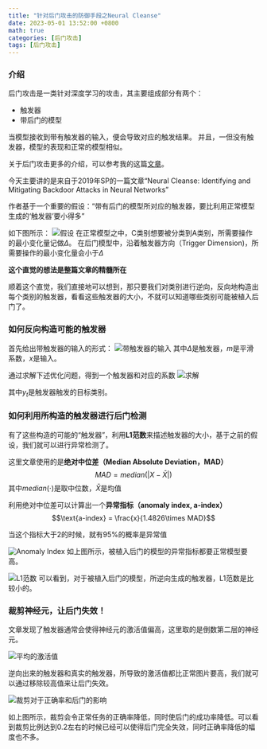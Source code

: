 ```yaml
---
title: "针对后门攻击的防御手段之Neural Cleanse"
date: 2023-05-01 13:52:00 +0800
math: true
categories: [后门攻击]
tags: [后门攻击]
---
```




### 介绍

后门攻击是一类针对深度学习的攻击，其主要组成部分有两个：

- 触发器
- 带后门的模型

当模型接收到带有触发器的输入，便会导致对应的触发结果。
并且，一但没有触发器，模型的表现和正常的模型相似。

关于后门攻击更多的介绍，可以参考我的这篇[文章](https://mezereonxp.fun/posts/backdoor)。

今天主要讲的是来自于2019年SP的一篇文章“Neural Cleanse: Identifying and Mitigating Backdoor Attacks in Neural Networks”

作者基于一个重要的假设：“带有后门的模型所对应的触发器，要比利用正常模型生成的‘触发器’要小得多”

如下图所示：
![假设](https://mezereon-upic.oss-cn-shanghai.aliyuncs.com/uPic/watermark,type_ZmFuZ3poZW5naGVpdGk,shadow_10,text_aHR0cHM6Ly9ibG9nLmNzZG4ubmV0L3FxXzM0MjA2OTUy,size_16,color_FFFFFF,t_70-20230502135127422.png)
在正常模型之中，C类别想要被分类到A类别，所需要操作的最小变化量记做$\Delta$。
在后门模型中，沿着触发器方向（Trigger Dimension)，所需要操作的最小变化量会小于$\Delta$

**这个直觉的想法是整篇文章的精髓所在**

顺着这个直觉，我们直接地可以想到，那只要我们对类别进行逆向，反向地构造出每个类别的触发器，看看这些触发器的大小，不就可以知道哪些类别可能被植入后门了。

### 如何反向构造可能的触发器

首先给出带触发器的输入的形式：
![带触发器的输入](https://mezereon-upic.oss-cn-shanghai.aliyuncs.com/uPic/20210331202154142.png)
其中$\Delta$是触发器，$m$是平滑系数，$x$是输入。

通过求解下述优化问题，得到一个触发器和对应的系数
![求解](https://mezereon-upic.oss-cn-shanghai.aliyuncs.com/uPic/20210331202352754.png)

其中$y_t$是触发器触发的目标类别。

### 如何利用所构造的触发器进行后门检测

有了这些构造的可能的“触发器”，利用**L1范数**来描述触发器的大小，基于之前的假设，我们就可以进行异常检测了。

这里文章使用的是**绝对中位差（Median Absolute Deviation，MAD）**
$$MAD = median(|X-\bar{X}|)$$
其中$median(\cdot)$是取中位数，$\bar{X}$是均值

利用绝对中位差可以计算出一个**异常指标（anomaly index, a-index）**
$$\text{a-index} = \frac{x}{1.4826\times MAD}$$

当这个指标大于2的时候，就有95%的概率是异常值

![Anomaly Index](https://mezereon-upic.oss-cn-shanghai.aliyuncs.com/uPic/watermark,type_ZmFuZ3poZW5naGVpdGk,shadow_10,text_aHR0cHM6Ly9ibG9nLmNzZG4ubmV0L3FxXzM0MjA2OTUy,size_16,color_FFFFFF,t_70-20230502135127588.png)
如上图所示，被植入后门的模型的异常指标都要正常模型要高。

![L1范数](https://mezereon-upic.oss-cn-shanghai.aliyuncs.com/uPic/watermark,type_ZmFuZ3poZW5naGVpdGk,shadow_10,text_aHR0cHM6Ly9ibG9nLmNzZG4ubmV0L3FxXzM0MjA2OTUy,size_16,color_FFFFFF,t_70-20230502135127694.png)
可以看到，对于被植入后门的模型，所逆向生成的触发器，L1范数是比较小的。

### 裁剪神经元，让后门失效！

文章发现了触发器通常会使得神经元的激活值偏高，这里取的是倒数第二层的神经元。

![平均的激活值](https://mezereon-upic.oss-cn-shanghai.aliyuncs.com/uPic/watermark,type_ZmFuZ3poZW5naGVpdGk,shadow_10,text_aHR0cHM6Ly9ibG9nLmNzZG4ubmV0L3FxXzM0MjA2OTUy,size_16,color_FFFFFF,t_70-20230502135127880.png)

逆向出来的触发器和真实的触发器，所导致的激活值都比正常图片要高，我们就可以通过移除较高值来让后门失效。

![裁剪对于正确率和后门的影响](https://mezereon-upic.oss-cn-shanghai.aliyuncs.com/uPic/watermark,type_ZmFuZ3poZW5naGVpdGk,shadow_10,text_aHR0cHM6Ly9ibG9nLmNzZG4ubmV0L3FxXzM0MjA2OTUy,size_16,color_FFFFFF,t_70-20230502135128087.png)

如上图所示，裁剪会令正常任务的正确率降低，同时使后门的成功率降低。可以看到裁剪比例达到0.2左右的时候已经可以使得后门完全失效，同时正确率降低的幅度也不多。
